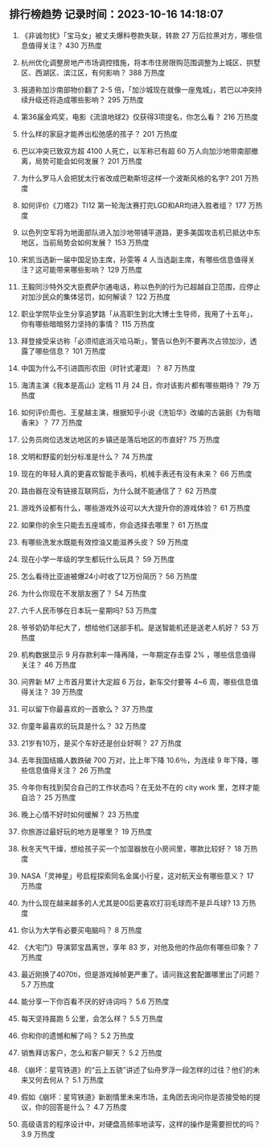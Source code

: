 
## 排行榜趋势 记录时间：2023-10-16 14:18:07
  
  1. 《非诚勿扰》「宝马女」被丈夫爆料卷款失联，转款 27 万后拉黑对方，哪些信息值得关注？ 430 万热度
    
  2. 杭州优化调整房地产市场调控措施，将本市住房限购范围调整为上城区、拱墅区、西湖区、滨江区，有何影响？ 388 万热度
    
  3. 报道称加沙南部物价翻了 2-5 倍，「加沙城现在就像一座鬼城」，若巴以冲突持续升级还将造成哪些影响？ 295 万热度
    
  4. 第36届金鸡奖，电影《流浪地球2》仅获得3项提名，你怎么看？ 216 万热度
    
  5. 什么样的家庭才能养出松弛感的孩子？ 201 万热度
    
  6. 巴以冲突已致双方超 4100 人死亡，以军称已有超 60 万人向加沙地带南部撤离，局势可能会如何发展？ 201 万热度
    
  7. 为什么罗马人会把犹太行省改成巴勒斯坦这样一个波斯风格的名字? 201 万热度
    
  8. 如何评价《刀塔2》TI12 第一轮淘汰赛打完LGD和AR均进入胜者组？ 177 万热度
    
  9. 以色列空军将为地面部队进入加沙地带铺平道路，更多美国攻击机已抵达中东地区，当前局势会如何发展？ 153 万热度
    
  10. 宋凯当选新一届中国足协主席，孙雯等 4 人当选副主席，有哪些信息值得关注？这可能带来哪些影响？ 129 万热度
    
  11. 王毅同沙特外交大臣费萨尔通电话，称以色列的行为已超越自卫范围，应停止对加沙民众的集体惩罚，如何解读？ 122 万热度
    
  12. 职业学院毕业生分享追梦路「从高职生到北大博士生导师，我用了十五年」，你有哪些暗暗努力坚持的事情？ 115 万热度
    
  13. 拜登接受采访称「必须彻底消灭哈马斯」，警告以色列不要再次占领加沙，透露了哪些信息？ 101 万热度
    
  14. 中国为什么不引进圆形农田（时针式灌溉）？ 87 万热度
    
  15. 海清主演《我本是高山》定档 11 月 24 日，你对该影片都有哪些期待？ 79 万热度
    
  16. 如何评价周也、王星越主演，根据知乎小说《洗铅华》改编的古装剧《为有暗香来》？ 77 万热度
    
  17. 公务员岗位选发达地区的乡镇还是落后地区的市直好? 75 万热度
    
  18. 文明和野蛮的划分标准是什么？ 74 万热度
    
  19. 现在的年轻人真的更喜欢智能手表吗，机械手表还有没有未来？ 66 万热度
    
  20. 路由器在没有链接互联网后，为什么就不能通信了？ 62 万热度
    
  21. 游戏外设都有什么，哪些游戏外设可以大大提升你的游戏体验？ 61 万热度
    
  22. 如果你的余生只能去五座城市，你会选择去哪里？ 61 万热度
    
  23. 有哪些洗发水既能有效控油又能滋养头皮？ 59 万热度
    
  24. 现在小学一年级的学生都玩什么玩具？ 59 万热度
    
  25. 怎么看待比亚迪被爆24小时收了12万份简历？ 56 万热度
    
  26. 为什么你现在不发朋友圈了？ 54 万热度
    
  27. 六千人民币够在日本玩一星期吗? 53 万热度
    
  28. 爷爷奶奶年纪大了，想给他们送部手机。是送智能机还是送老人机好？ 53 万热度
    
  29. 机构数据显示 9 月存款利率一降再降，一年期定存击穿 2% ，哪些信息值得关注？ 46 万热度
    
  30. 问界新 M7 上市首月累计大定超 6 万台，新车交付要等 4~6 周，哪些信息值得关注？ 39 万热度
    
  31. 可以留下你最喜欢的一首歌么？ 37 万热度
    
  32. 你童年最喜欢的玩具是什么？ 32 万热度
    
  33. 21岁有10万，是买个车好还是创业好啊？ 27 万热度
    
  34. 去年我国结婚人数跌破 700 万对，比上年下降 10.6％，为连续 9 年下降，哪些信息值得关注？ 26 万热度
    
  35. 今年你有找到契合自己的工作状态吗？在无处不在的 city work 里，怎样才能自洽？ 25 万热度
    
  36. 晚上心情不好时如何缓解？ 23 万热度
    
  37. 你旅游过最好玩的地方是哪里？ 19 万热度
    
  38. 秋冬天气干燥，想给孩子买一个加湿器放在小房间里，哪款比较好？ 18 万热度
    
  39. NASA「灵神星」号启程探索同名金属小行星，这对航天业有哪些意义？ 17 万热度
    
  40. 为什么现在越来越多的人尤其是00后更喜欢打羽毛球而不是乒乓球? 13 万热度
    
  41. 你认为大学有必要买电脑吗？ 8 万热度
    
  42. 《大宅门》导演郭宝昌离世，享年 83 岁，对他及他的作品你有哪些印象？ 7 万热度
    
  43. 最近刚换了4070ti，但是游戏掉帧更严重了。请问我这套配置哪里出了问题？ 5.7 万热度
    
  44. 能分享一下你百看不厌的好诗词吗？ 5.6 万热度
    
  45. 每天坚持晨跑 5 公里，会怎么样？ 5.5 万热度
    
  46. 你和你的遗憾和解了吗？ 5.2 万热度
    
  47. 销售拜访客户，怎么和客户聊天？ 5.2 万热度
    
  48. 《崩坏：星穹铁道》的“云上五骁”讲述了仙舟罗浮一段怎样的过往？他们的未来又何去何从？ 5.1 万热度
    
  49. 假如《崩坏：星穹铁道》新剧情里未来市场，主角团去询问你是否接受帕的提议，你的回答是什么？ 4.7 万热度
    
  50. 高级语言的程序设计中，对硬盘高频率地读写，这样的操作是需要担忧的吗？ 3.9 万热度
    